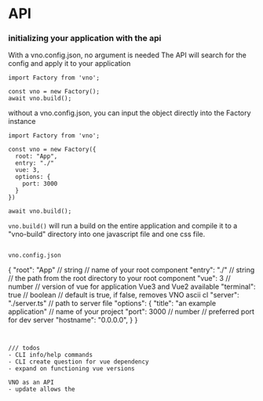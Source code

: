 # API

### initializing your application with the api

With a vno.config.json, no argument is needed
The API will search for the config and apply it to your application

```
import Factory from 'vno';

const vno = new Factory();
await vno.build();
```

without a vno.config.json, you can input the object directly into the Factory instance

```
import Factory from 'vno';

const vno = new Factory({
  root: "App",
  entry: "./"
  vue: 3,
  options: {
    port: 3000
  }
})

await vno.build();
```

`vno.build()` will run a build on the entire application and compile it to a "vno-build" directory into one javascript file and one css file.

```

vno.config.json

```
{
  "root": "App" // string // name of your root component
  "entry": "./" // string // the path from the root directory to your root component
  "vue": 3 // number // version of vue for application Vue3 and Vue2 available
  "terminal": true // boolean // default is true, if false, removes VNO ascii cl
  "server": "./server.ts" // path to server file
  "options": {
    "title": "an example application" // name of your project
    "port": 3000 // number // preferred port for dev server
    "hostname": "0.0.0.0",
  }
}
```


/// todos
- CLI info/help commands
- CLI create question for vue dependency
- expand on functioning vue versions

VNO as an API
- update allows the 